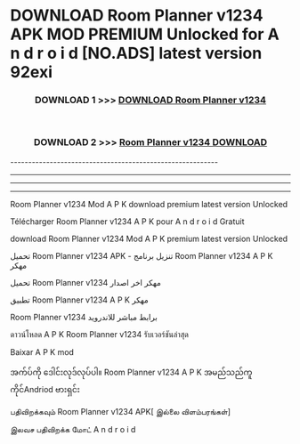 # DOWNLOAD Room Planner v1234 APK MOD PREMIUM Unlocked for A n d r o i d [NO.ADS] latest version 92exi 



<div align="center">

<h3>DOWNLOAD 1 >>> <a href="https://getmod2.web.app/?judul=Room Planner v1234">DOWNLOAD Room Planner v1234</a></h3><br>

<h3>DOWNLOAD 2 >>> <a href="https://getmod2.web.app/?judul=Room Planner v1234">Room Planner v1234 DOWNLOAD </a></h3>

</div>
----------------------------------------------------------

----------------------------------------------------------

----------------------------------------------------------

----------------------------------------------------------

Room Planner v1234 Mod A P K download premium latest version Unlocked

Télécharger Room Planner v1234 A P K pour A n d r o i d Gratuit

download Room Planner v1234 Mod A P K premium latest version Unlocked

تحميل Room Planner v1234 APK - تنزيل برنامج Room Planner v1234 A P K مهكر

تحميل Room Planner v1234 مهكر اخر اصدار

تطبيق Room Planner v1234 A P K مهكر

Room Planner v1234 برابط مباشر للاندرويد

ดาวน์โหลด A P K Room Planner v1234 รับเวอร์ชันล่าสุด

Baixar A P K mod

အက်ပ်ကို ဒေါင်းလုဒ်လုပ်ပါ။ Room Planner v1234 A P K အမည်သည်ကူကိုင်Andriod ဗားရှင်း

பதிவிறக்கவும் Room Planner v1234 APK[ இல்லை விளம்பரங்கள்] 
 
இலவச பதிவிறக்க மோட் A n d r o i d



